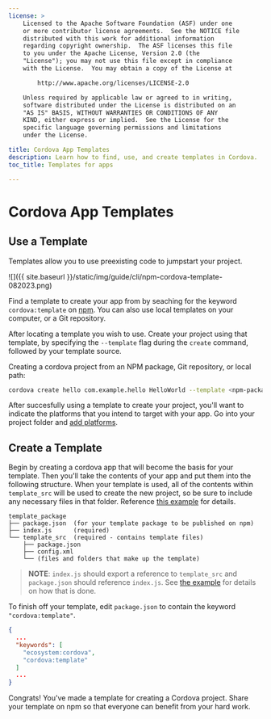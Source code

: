 ```yaml
---
license: >
    Licensed to the Apache Software Foundation (ASF) under one
    or more contributor license agreements.  See the NOTICE file
    distributed with this work for additional information
    regarding copyright ownership.  The ASF licenses this file
    to you under the Apache License, Version 2.0 (the
    "License"); you may not use this file except in compliance
    with the License.  You may obtain a copy of the License at

        http://www.apache.org/licenses/LICENSE-2.0

    Unless required by applicable law or agreed to in writing,
    software distributed under the License is distributed on an
    "AS IS" BASIS, WITHOUT WARRANTIES OR CONDITIONS OF ANY
    KIND, either express or implied.  See the License for the
    specific language governing permissions and limitations
    under the License.

title: Cordova App Templates
description: Learn how to find, use, and create templates in Cordova.
toc_title: Templates for apps

---
```


# Cordova App Templates

## Use a Template

Templates allow you to use preexisting code to jumpstart your project. 

![]({{ site.baseurl }}/static/img/guide/cli/npm-cordova-template-082023.png)

Find a template to create your app from by seaching for the keyword `cordova:template` on [npm](https://www.npmjs.com/search?q=cordova%3Atemplate). You can also use local templates on your computer, or a Git repository.

After locating a template you wish to use. Create your project using that template, by specifying the `--template` flag during the `create` command, followed by your template source.

Creating a cordova project from an NPM package, Git repository, or local path:

```bash
cordova create hello com.example.hello HelloWorld --template <npm-package-name|git-repo|local-dir-path>
```

After succesfully using a template to create your project, you'll want to indicate the platforms that you intend to target with your app. Go into your project folder and [add platforms](https://cordova.apache.org/docs/en/latest/guide/cli/index.html#add-platforms).

## Create a Template

Begin by creating a cordova app that will become the basis for your template. Then you'll take the contents of your app and put them into the following structure. When your template is used, all of the contents within `template_src` will be used to create the new project, so be sure to include any necessary files in that folder. Reference [this example](https://github.com/apache/cordova-app-hello-world) for details.

```text
template_package
├── package.json  (for your template package to be published on npm)
├── index.js      (required)
└── template_src  (required - contains template files)
    ├── package.json
    ├── config.xml
    └── (files and folders that make up the template)
```

> __NOTE__: `index.js` should export a reference to `template_src` and `package.json` should reference `index.js`. See [the example](https://github.com/apache/cordova-app-hello-world) for details on how that is done.

To finish off your template, edit `package.json` to contain the keyword `"cordova:template"`.

```json
{
  ...
  "keywords": [
    "ecosystem:cordova",
    "cordova:template"
  ]
  ...
}
```

Congrats! You've made a template for creating a Cordova project. Share your template on npm so that everyone can benefit from your hard work.
